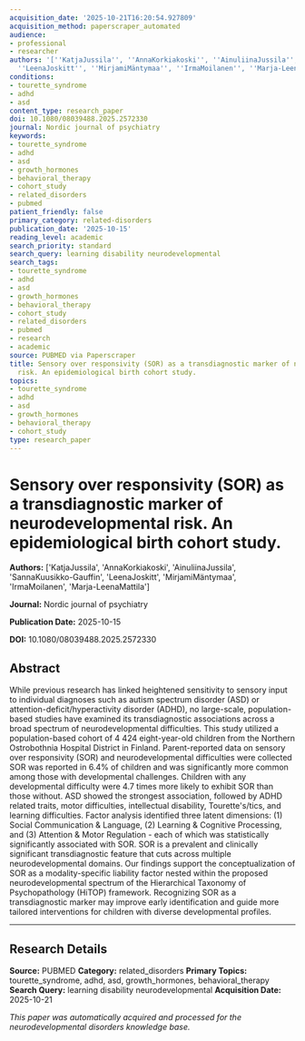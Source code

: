 ```yaml
---
acquisition_date: '2025-10-21T16:20:54.927809'
acquisition_method: paperscraper_automated
audience:
- professional
- researcher
authors: '[''KatjaJussila'', ''AnnaKorkiakoski'', ''AinuliinaJussila'', ''SannaKuusikko-Gauffin'',
  ''LeenaJoskitt'', ''MirjamiMäntymaa'', ''IrmaMoilanen'', ''Marja-LeenaMattila'']'
conditions:
- tourette_syndrome
- adhd
- asd
content_type: research_paper
doi: 10.1080/08039488.2025.2572330
journal: Nordic journal of psychiatry
keywords:
- tourette_syndrome
- adhd
- asd
- growth_hormones
- behavioral_therapy
- cohort_study
- related_disorders
- pubmed
patient_friendly: false
primary_category: related-disorders
publication_date: '2025-10-15'
reading_level: academic
search_priority: standard
search_query: learning disability neurodevelopmental
search_tags:
- tourette_syndrome
- adhd
- asd
- growth_hormones
- behavioral_therapy
- cohort_study
- related_disorders
- pubmed
- research
- academic
source: PUBMED via Paperscraper
title: Sensory over responsivity (SOR) as a transdiagnostic marker of neurodevelopmental
  risk. An epidemiological birth cohort study.
topics:
- tourette_syndrome
- adhd
- asd
- growth_hormones
- behavioral_therapy
- cohort_study
type: research_paper
---
```


# Sensory over responsivity (SOR) as a transdiagnostic marker of neurodevelopmental risk. An epidemiological birth cohort study.

**Authors:** ['KatjaJussila', 'AnnaKorkiakoski', 'AinuliinaJussila', 'SannaKuusikko-Gauffin', 'LeenaJoskitt', 'MirjamiMäntymaa', 'IrmaMoilanen', 'Marja-LeenaMattila']

**Journal:** Nordic journal of psychiatry

**Publication Date:** 2025-10-15

**DOI:** 10.1080/08039488.2025.2572330

## Abstract

While previous research has linked heightened sensitivity to sensory input to individual diagnoses such as autism spectrum disorder (ASD) or attention-deficit/hyperactivity disorder (ADHD), no large-scale, population-based studies have examined its transdiagnostic associations across a broad spectrum of neurodevelopmental difficulties. This study utilized a population-based cohort of 4 424 eight-year-old children from the Northern Ostrobothnia Hospital District in Finland. Parent-reported data on sensory over responsivity (SOR) and neurodevelopmental difficulties were collected SOR was reported in 6.4% of children and was significantly more common among those with developmental challenges. Children with any developmental difficulty were 4.7 times more likely to exhibit SOR than those without. ASD showed the strongest association, followed by ADHD related traits, motor difficulties, intellectual disability, Tourette's/tics, and learning difficulties. Factor analysis identified three latent dimensions: (1) Social Communication & Language, (2) Learning & Cognitive Processing, and (3) Attention & Motor Regulation - each of which was statistically significantly associated with SOR. SOR is a prevalent and clinically significant transdiagnostic feature that cuts across multiple neurodevelopmental domains. Our findings support the conceptualization of SOR as a modality-specific liability factor nested within the proposed neurodevelopmental spectrum of the Hierarchical Taxonomy of Psychopathology (HiTOP) framework. Recognizing SOR as a transdiagnostic marker may improve early identification and guide more tailored interventions for children with diverse developmental profiles.

---

## Research Details

**Source:** PUBMED
**Category:** related_disorders
**Primary Topics:** tourette_syndrome, adhd, asd, growth_hormones, behavioral_therapy
**Search Query:** learning disability neurodevelopmental
**Acquisition Date:** 2025-10-21

*This paper was automatically acquired and processed for the neurodevelopmental disorders knowledge base.*
